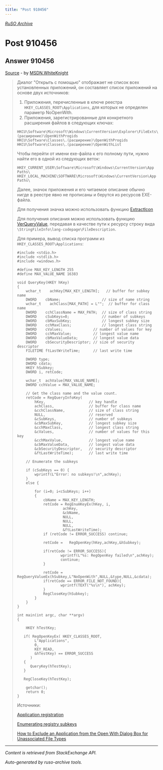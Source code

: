 ```yaml
---
title: "Post 910456"
---
```

<p><i><a href="https://github.com/MSDN-WhiteKnight/ruso-archive/">RuSO Archive</a></i></p>
<h1>Post 910456</h1>
<h2>Answer 910456</h2>
<p><a href="https://ru.stackoverflow.com/a/910456/">Source</a> - by <a href="https://ru.stackoverflow.com/users/240512/msdn-whiteknight">MSDN.WhiteKnight</a></p>
<blockquote>
<p>Диалог "Открыть с помощью" отображает не список всех установленных приложений, он составляет список приложений на основе двух источников:</p>

<ol>
<li>Приложения, перечисленные в ключе реестра <code>HKEY_CLASSES_ROOT\Applications</code>, для которых не определен параметр NoOpenWith.</li>
<li>Приложения, зарегистрированные для конкретного расширения файлов в следующих ключах:</li>
</ol>

<pre class="lang-none prettyprint-override"><code>HKCU\Software\Microsoft\Windows\CurrentVersion\Explorer\FileExts\.(расширение)\OpenWithProgids
HKCU\Software\Classes\.(расширение)\OpenWithProgids
HKCU\Software\Classes\.(расширение)\OpenWithList
</code></pre>

<p>Чтобы перейти от имени exe-файла к его полному пути, нужно найти его в одной из следующих веток:</p>

<pre class="lang-none prettyprint-override"><code>HKEY_CURRENT_USER\Software\Microsoft\Windows\CurrentVersion\App Paths\
HKEY_LOCAL_MACHINE\SOFTWARE\Microsoft\Windows\CurrentVersion\App Paths\
</code></pre>

<p>Далее, значок приложения и его читаемое описание обычно нигде в реестре явно не прописаны и берутся из ресурсов EXE-файла.</p>

<p>Для получения значка можно использовать функцию <a href="https://docs.microsoft.com/en-us/windows/desktop/api/shellapi/nf-shellapi-extracticonw" rel="noreferrer">ExtractIcon</a></p>

<p>Для получения описания можно использовать функцию <a href="https://docs.microsoft.com/en-us/windows/desktop/api/winver/nf-winver-verqueryvaluew" rel="noreferrer">VerQueryValue</a>, передавая в качестве пути к ресурсу строку вида <code>\StringFileInfo\lang-codepage\FileDescription</code>.</p>

<p>Для примера, вывод списка программ из <code>HKEY_CLASSES_ROOT\Applications</code>:</p>

<pre><code>#include &lt;stdio.h&gt;
#include &lt;stdlib.h&gt;
#include &lt;windows.h&gt;

#define MAX_KEY_LENGTH 255
#define MAX_VALUE_NAME 16383

void QueryKey(HKEY hKey) 
{ 
    wchar_t    achKey[MAX_KEY_LENGTH];   // buffer for subkey name
    DWORD    cbName;                   // size of name string 
    wchar_t    achClass[MAX_PATH] = L"";  // buffer for class name 
    DWORD    cchClassName = MAX_PATH;  // size of class string 
    DWORD    cSubKeys=0;               // number of subkeys 
    DWORD    cbMaxSubKey;              // longest subkey size 
    DWORD    cchMaxClass;              // longest class string 
    DWORD    cValues;              // number of values for key 
    DWORD    cchMaxValue;          // longest value name 
    DWORD    cbMaxValueData;       // longest value data 
    DWORD    cbSecurityDescriptor; // size of security descriptor 
    FILETIME ftLastWriteTime;      // last write time 

    DWORD type;
    DWORD cdata; 
    HKEY hSubkey;
    DWORD i, retCode; 

    wchar_t  achValue[MAX_VALUE_NAME]; 
    DWORD cchValue = MAX_VALUE_NAME; 

    // Get the class name and the value count. 
    retCode = RegQueryInfoKey(
        hKey,                    // key handle 
        achClass,                // buffer for class name 
        &amp;cchClassName,           // size of class string 
        NULL,                    // reserved 
        &amp;cSubKeys,               // number of subkeys 
        &amp;cbMaxSubKey,            // longest subkey size 
        &amp;cchMaxClass,            // longest class string 
        &amp;cValues,                // number of values for this key 
        &amp;cchMaxValue,            // longest value name 
        &amp;cbMaxValueData,         // longest value data 
        &amp;cbSecurityDescriptor,   // security descriptor 
        &amp;ftLastWriteTime);       // last write time 

    // Enumerate the subkeys

    if (cSubKeys == 0) {
        wprintf(L"Error: no subkeys!\n",achKey);        
    }
    else {        

        for (i=0; i&lt;cSubKeys; i++) 
        { 
            cbName = MAX_KEY_LENGTH;
            retCode = RegEnumKeyEx(hKey, i,
                     achKey, 
                     &amp;cbName, 
                     NULL, 
                     NULL, 
                     NULL, 
                     &amp;ftLastWriteTime); 
            if (retCode != ERROR_SUCCESS) continue;                           

            retCode =   RegOpenKey(hKey,achKey,&amp;hSubkey);

            if(retCode != ERROR_SUCCESS){
                    wprintf(L"%s: RegOpenKey failed\n",achKey);
                    continue;
            }

            retCode = RegQueryValueEx(hSubkey,L"NoOpenWith",NULL,&amp;type,NULL,&amp;cdata);
            if(retCode == ERROR_FILE_NOT_FOUND){                    
                    wprintf(TEXT("%s\n"), achKey);
            }
            RegCloseKey(hSubkey);            
        }
    }     
}

int main(int argc, char **argv)
{

    HKEY hTestKey;

   if( RegOpenKeyEx( HKEY_CLASSES_ROOT,
        L"Applications",
        0,
        KEY_READ,
        &amp;hTestKey) == ERROR_SUCCESS
      )
   {
      QueryKey(hTestKey);
   }

   RegCloseKey(hTestKey);

    getchar();
    return 0;
}
</code></pre>

<p>Источники:</p>

<p><a href="https://docs.microsoft.com/en-us/windows/desktop/shell/app-registration#using-the-applications-subkey" rel="noreferrer">Application registration</a></p>

<p><a href="https://docs.microsoft.com/en-us/windows/desktop/sysinfo/enumerating-registry-subkeys" rel="noreferrer">Enumerating registry subkeys</a></p>

<p><a href="https://docs.microsoft.com/en-us/windows/desktop/shell/how-to-exclude-an-application-from-the-open-with-dialog-box-for-unassociated-file-types" rel="noreferrer">How to Exclude an Application from the Open With Dialog Box for Unassociated File Types</a></p>

</blockquote>
<hr/>
<p><i>Content is retrieved from StackExchange API. </i></p>
<p><i>Auto-generated by ruso-archive tools. </i></p>

